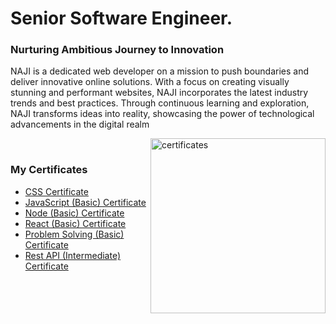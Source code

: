 <h1 align="left">
  Senior Software Engineer.
</h1>

### Nurturing Ambitious Journey to Innovation


 
<!-- <a align="right">
  <a href="https://github.com/naji0329?tab=repositories&sort=stargazers">
    <img alt="total stars" title="Total stars on GitHub" src="https://custom-icon-badges.herokuapp.com/badge/dynamic/json?logo=star&color=55960c&labelColor=488207&label=Stars&style=for-the-badge&query=%24.stars&url=https://api.github-star-counter.workers.dev/user/naji0329"/></a>
  <a href="https://github.com/naji0329?tab=followers">
    <img alt="followers" title="Follow me on Github" src="https://custom-icon-badges.herokuapp.com/github/followers/naji0329?color=236ad3&labelColor=1155ba&style=for-the-badge&logo=person-add&label=Follow&logoColor=white"/></a>
</a> -->
 

  NAJI is a dedicated web developer on a mission to push boundaries and deliver innovative online solutions. With a focus on creating visually stunning and performant websites, NAJI incorporates the latest industry trends and best practices. Through continuous learning and exploration, NAJI transforms ideas into reality, showcasing the power of technological advancements in the digital realm


<p>
  <p>
      <img src="https://github-production-user-asset-6210df.s3.amazonaws.com/94976661/240875326-dbad6a50-8393-456b-8ef4-c5d07a9e9263.png" alt="certificates" height="280" align="right" />
  </p>
  
  <p>
  <br>
    <h3> My Certificates</h3>
      <ul>
        <li><a href="https://www.hackerrank.com/certificates/0b5e843d5dd6" target="_blank">CSS Certificate</a></li>
        <li><a href="https://www.hackerrank.com/certificates/e38e305d776b" target="_blank">JavaScript (Basic) Certificate</a></li>  
        <li><a href="https://www.hackerrank.com/certificates/d2c80875285f" target="_blank">Node (Basic) Certificate</a></li>  
        <li><a href="https://www.hackerrank.com/certificates/ca5baa97b106" target="_blank">React (Basic) Certificate</a></li>  
        <li><a href="https://www.hackerrank.com/certificates/4dd46d679f16" target="_blank">Problem Solving (Basic) Certificate</a></li>  
        <li><a href="https://www.hackerrank.com/certificates/fec70c6cb5f8" target="_blank">Rest API (Intermediate) Certificate</a></li>  
      </ul>
   </p>
 </p>
